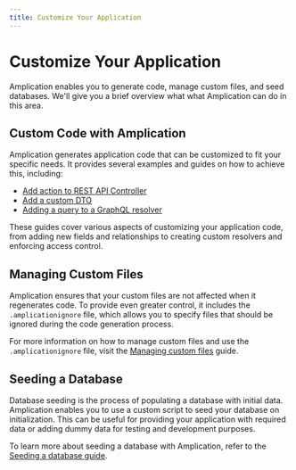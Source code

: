 ```yaml
---
title: Customize Your Application
---
```


# Customize Your Application

Amplication enables you to generate code, manage custom files, and seed databases. We'll give you a brief overview what what Amplication can do in this area.

## Custom Code with Amplication

Amplication generates application code that can be customized to fit your specific needs. It provides several examples and guides on how to achieve this, including:

- [Add action to REST API Controller](/custom-code/controller-action/)
- [Add a custom DTO](/custom-code/add-custom-dto)
- [Adding a query to a GraphQL resolver](/custom-code/add-graphql-query)

These guides cover various aspects of customizing your application code, from adding new fields and relationships to creating custom resolvers and enforcing access control.

## Managing Custom Files

Amplication ensures that your custom files are not affected when it regenerates code. To provide even greater control, it includes the `.amplicationignore` file, which allows you to specify files that should be ignored during the code generation process.

For more information on how to manage custom files and use the `.amplicationignore` file, visit the [Managing custom files](/custom-code/amplicationignore) guide.

## Seeding a Database

Database seeding is the process of populating a database with initial data. Amplication enables you to use a custom script to seed your database on initialization. This can be useful for providing your application with required data or adding dummy data for testing and development purposes.

To learn more about seeding a database with Amplication, refer to the [Seeding a database guide](/custom-code/seed-a-db).